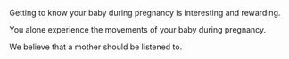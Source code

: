 Getting to know your baby during pregnancy is interesting and rewarding.

You alone experience the movements of your baby during pregnancy.

We believe that a mother should be listened to.
